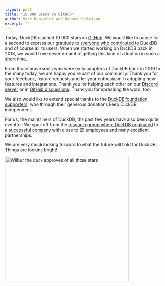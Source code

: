 ```yaml
---
layout: post
title: "10 000 Stars on GitHub"
author: Mark Raasveldt and Hannes Mühleisen
excerpt: ""
---
```


Today, DuckDB reached 10 000 stars on [GitHub](https://github.com/duckdb/duckdb). We would like to pause for a second to express our gratitude to [everyone who contributed](https://github.com/duckdb/duckdb/graphs/contributors) to DuckDB and of course all its users. When we started working on DuckDB back in 2018, we would have never dreamt of getting this kind of adoption in such a short time.

From those brave souls who were early adopters of DuckDB back in 2019 to the many today, we are happy you're part of our community. Thank you for your feedback, feature requests and for your enthusiasm in adopting new features and integrations. Thank you for helping each other on our [Discord server](http://discord.duckdb.org/) or in [GitHub discussions](https://github.com/duckdb/duckdb/discussions). Thank you for spreading the word, too.

We also would like to extend special thanks to the [DuckDB foundation supporters](https://duckdb.org/foundation/), who through their generous donations keep DuckDB independent.

For us, the maintainers of DuckDB, the past few years have also been quite eventful: We spun off from the [research group where DuckDB originated](https://www.cwi.nl/en/groups/database-architectures/) to a [successful company](https://duckdblabs.com/) with close to 20 employees and many excellent partnerships.

We are very much looking forward to what the future will hold for DuckDB. Things are looking bright!


<img src="/images/blog/wilbur-the-duck.jpg" alt="Wilbur the duck approves of all those stars" width=400/>
